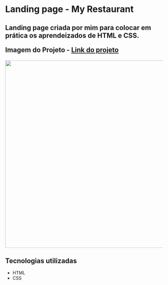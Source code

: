 <h1> Landing page - My Restaurant</h1>

<h2> Landing page criada por mim para colocar em prática os aprendeizados de HTML e CSS.

<strong>Imagem do Projeto </strong>  - <a href="">Link do projeto</a>


 <div align="left">    
  <img src="" width="600px" />    
 </div>

## Tecnologias utilizadas

- HTML
- CSS
